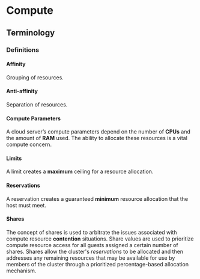 # Compute

## Terminology

### Definitions

#### Affinity

Grouping of resources.

#### Anti-affinity

Separation of resources.

#### Compute Parameters

A cloud server’s compute parameters depend on the number of **CPUs** and the amount of **RAM** used. The ability to allocate these resources is a vital compute concern.

#### Limits

A limit creates a **maximum** ceiling for a resource allocation.

#### Reservations

A reservation creates a guaranteed **minimum** resource allocation that the host must meet.

#### Shares

The concept of shares is used to arbitrate the issues associated with compute resource **contention** situations. Share values are used to prioritize compute resource access for all guests assigned a certain number of shares. Shares allow the cluster's *reservations* to be allocated and then addresses any remaining resources that may be available for use by members of the cluster through a prioritized percentage-based allocation mechanism.